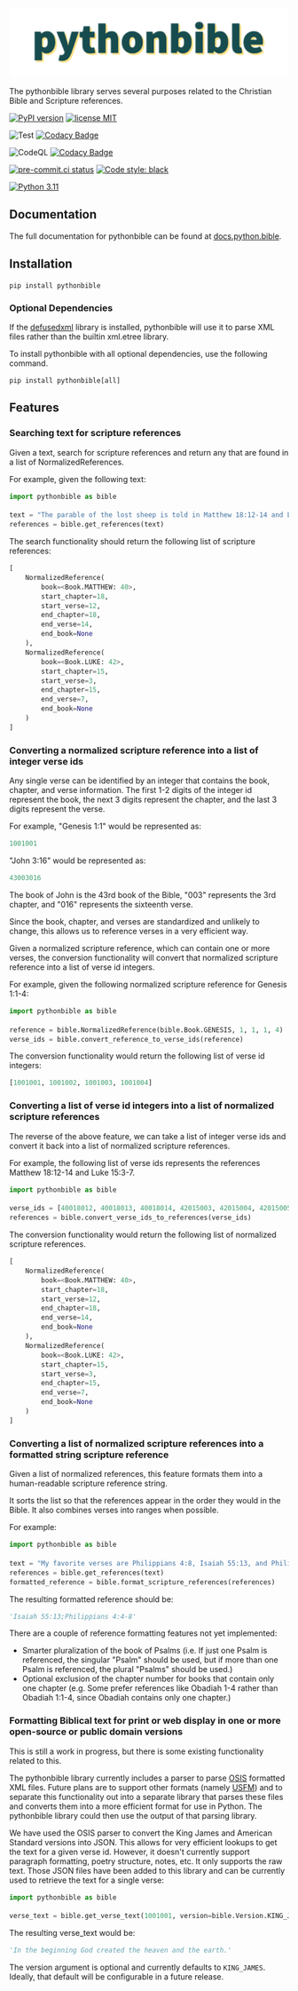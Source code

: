 ![Image](pythonbible.png)

The pythonbible library serves several purposes related to the Christian Bible and Scripture references.

[![PyPI version](https://img.shields.io/pypi/v/pythonbible?color=blue&logo=pypi&logoColor=lightgray)](https://pypi.org/project/pythonbible/)
[![license MIT](https://img.shields.io/badge/license-MIT-orange.svg)](https://opensource.org/licenses/MIT)

![Test](https://github.com/avendesora/pythonbible/workflows/Test/badge.svg)
[![Codacy Badge](https://app.codacy.com/project/badge/Coverage/dc1333c64b434f7bb813d08750462921)](https://www.codacy.com/gh/avendesora/pythonbible/dashboard?utm_source=github.com&utm_medium=referral&utm_content=avendesora/pythonbible&utm_campaign=Badge_Coverage)

![CodeQL](https://github.com/avendesora/pythonbible/workflows/CodeQL/badge.svg)
[![Codacy Badge](https://app.codacy.com/project/badge/Grade/dc1333c64b434f7bb813d08750462921)](https://www.codacy.com/gh/avendesora/pythonbible/dashboard?utm_source=github.com&amp;utm_medium=referral&amp;utm_content=avendesora/pythonbible&amp;utm_campaign=Badge_Grade)

[![pre-commit.ci status](https://results.pre-commit.ci/badge/github/avendesora/pythonbible/main.svg)](https://results.pre-commit.ci/latest/github/avendesora/pythonbible/main)
[![Code style: black](https://img.shields.io/badge/code%20style-black-000000.svg)](https://github.com/psf/black)

[![Python 3.11](https://img.shields.io/badge/python-3.7%20%7C%203.8%20%7C%203.9%20%7C%203.10%20%7C%203.11%20%7C%203.12%20dev-blue?logo=python&logoColor=lightgray)](https://www.python.org/downloads/)

## Documentation

The full documentation for pythonbible can be found at [docs.python.bible](https://docs.python.bible).

## Installation

```shell script
pip install pythonbible
```

### Optional Dependencies

If the [defusedxml](https://github.com/tiran/defusedxml) library is installed, pythonbible will use it to parse XML files rather than the builtin xml.etree library.

To install pythonbible with all optional dependencies, use the following command.

```shell script
pip install pythonbible[all]
```

## Features

### Searching text for scripture references
Given a text, search for scripture references and return any that are found in a list of NormalizedReferences.

For example, given the following text:

```python
import pythonbible as bible

text = "The parable of the lost sheep is told in Matthew 18:12-14 and Luke 15:3-7."
references = bible.get_references(text)
```

The search functionality should return the following list of scripture references:

```python
[
    NormalizedReference(
        book=<Book.MATTHEW: 40>,
        start_chapter=18,
        start_verse=12,
        end_chapter=18,
        end_verse=14,
        end_book=None
    ),
    NormalizedReference(
        book=<Book.LUKE: 42>,
        start_chapter=15,
        start_verse=3,
        end_chapter=15,
        end_verse=7,
        end_book=None
    )
]
```

### Converting a normalized scripture reference into a list of integer verse ids
Any single verse can be identified by an integer that contains the book, chapter, and verse information.
The first 1-2 digits of the integer id represent the book, the next 3 digits represent the chapter, and the last 3 digits represent the verse.

For example, "Genesis 1:1" would be represented as:

```python
1001001
```

"John 3:16" would be represented as:

```python
43003016
```

The book of John is the 43rd book of the Bible, "003" represents the 3rd chapter, and "016" represents the sixteenth verse.

Since the book, chapter, and verses are standardized and unlikely to change, this allows us to reference verses in a very efficient way.

Given a normalized scripture reference, which can contain one or more verses, the conversion functionality will convert that normalized scripture reference into a list of verse id integers.

For example, given the following normalized scripture reference for Genesis 1:1-4:

```python
import pythonbible as bible

reference = bible.NormalizedReference(bible.Book.GENESIS, 1, 1, 1, 4)
verse_ids = bible.convert_reference_to_verse_ids(reference)
```

The conversion functionality would return the following list of verse id integers:

```python
[1001001, 1001002, 1001003, 1001004]
```

### Converting a list of verse id integers into a list of normalized scripture references
The reverse of the above feature, we can take a list of integer verse ids and convert it back into a list of normalized scripture references.

For example, the following list of verse ids represents the references Matthew 18:12-14 and Luke 15:3-7.

```python
import pythonbible as bible

verse_ids = [40018012, 40018013, 40018014, 42015003, 42015004, 42015005, 42015006, 42015007, ]
references = bible.convert_verse_ids_to_references(verse_ids)
```

The conversion functionality would return the following list of normalized scripture references.

```python
[
    NormalizedReference(
        book=<Book.MATTHEW: 40>,
        start_chapter=18,
        start_verse=12,
        end_chapter=18,
        end_verse=14,
        end_book=None
    ),
    NormalizedReference(
        book=<Book.LUKE: 42>,
        start_chapter=15,
        start_verse=3,
        end_chapter=15,
        end_verse=7,
        end_book=None
    )
]
```

### Converting a list of normalized scripture references into a formatted string scripture reference
Given a list of normalized references, this feature formats them into a human-readable scripture reference string.

It sorts the list so that the references appear in the order they would in the Bible.
It also combines verses into ranges when possible.

For example:

```python
import pythonbible as bible

text = "My favorite verses are Philippians 4:8, Isaiah 55:13, and Philippians 4:4-7."
references = bible.get_references(text)
formatted_reference = bible.format_scripture_references(references)
```

The resulting formatted reference should be:

```python
'Isaiah 55:13;Philippians 4:4-8'
```

There are a couple of reference formatting features not yet implemented:
*   Smarter pluralization of the book of Psalms (i.e. If just one Psalm is referenced, the singular "Psalm" should be used, but if more than one Psalm is referenced, the plural "Psalms" should be used.)
*   Optional exclusion of the chapter number for books that contain only one chapter (e.g. Some prefer references like Obadiah 1-4 rather than Obadiah 1:1-4, since Obadiah contains only one chapter.)

### Formatting Biblical text for print or web display in one or more open-source or public domain versions

This is still a work in progress, but there is some existing functionality related to this.

The pythonbible library currently includes a parser to parse [OSIS](https://ebible.org/osis/) formatted XML files. Future plans are to support other formats (namely [USFM](https://paratext.org/usfm/)) and to separate this functionality out into a separate library that parses these files and converts them into a more efficient format for use in Python. The pythonbible library could then use the output of that parsing library.

We have used the OSIS parser to convert the King James and American Standard versions into JSON. This allows for very efficient lookups to get the text for a given verse id. However, it doesn't currently support paragraph formatting, poetry structure, notes, etc. It only supports the raw text. Those JSON files have been added to this library and can be currently used to retrieve the text for a single verse:

```python
import pythonbible as bible

verse_text = bible.get_verse_text(1001001, version=bible.Version.KING_JAMES)
```

The resulting verse_text would be:

```python
'In the beginning God created the heaven and the earth.'
```

The version argument is optional and currently defaults to ``KING_JAMES``. Ideally, that default will be configurable in a future release.
